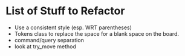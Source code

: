 # List of Stuff to Refactor

- Use a consistent style (esp. WRT parentheses)
- Tokens class to replace the space for a blank space on the board.
- command/query separation
- look at try_move method
